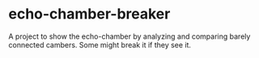 # echo-chamber-breaker
A project to show the echo-chamber by analyzing and comparing barely connected cambers. Some might break it if they see it.

